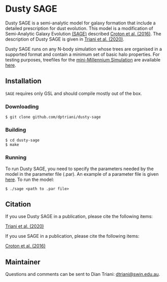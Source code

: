# Dusty SAGE

Dusty SAGE is a semi-analytic model for galaxy formation that include a detailed prescription for dust evolution. This model is a modification of Semi-Analytic Galaxy Evolution [(SAGE)](https://github.com/darrencroton/sage) described [Croton et al. (2016)](http://arxiv.org/abs/1601.04709). The description of Dusty SAGE is given in [Triani et al. (2020)](https://arxiv.org/abs/2002.05343).

Dusty SAGE runs on any N-body simulation whose trees are organised in a supported format and contain a minimum set of basic halo properties. For testing purposes, treefiles for the [mini-Millennium Simulation](http://arxiv.org/abs/astro-ph/0504097) are available [here](https://data-portal.hpc.swin.edu.au/dataset/mini-millennium-simulation). 

## Installation 
```SAGE``` requires only GSL and should compile mostly out of the box.
### Downloading
```
$ git clone github.com/dptriani/dusty-sage
```
### Building
```
$ cd dusty-sage
$ make
```
### Running
To run Dusty SAGE, you need to specify the parameters needed by the model in the parameter file (.par). An example of a parameter file is given [here](https://github.com/dptriani/dusty-sage/blob/master/src/auxdata/trees/mini-millennium/mini-millennium.par). To run the model:
```
$ ./sage <path to .par file>
```

## Citation
If you use Dusty SAGE in a publication, please cite the following items:

[Triani et al. (2020)](https://arxiv.org/abs/2002.05343)

If you use SAGE in a publication, please cite the following items:

[Croton et al. (2016)](http://arxiv.org/abs/1601.04709)


## Maintainer 

Questions and comments can be sent to Dian Triani: dtriani@swin.edu.au.

